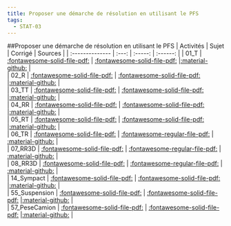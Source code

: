 ```yaml
---
title: Proposer une démarche de résolution en utilisant le PFS 
tags:
  - STAT-03
---
```

[comment]: <> (Généré automatiquement par make_all_activites.py, creation_fichiers_activites)

##Proposer une démarche de résolution en utilisant le PFS 
| Activités | Sujet | Corrigé | Sources  | 
| :-------------- | :---: | :-----: | :------: | 
| 01_T | [:fontawesome-solid-file-pdf:](https://xpessoles-cpge.fr/pdf/STAT-03_01_T_Sujet.pdf) | [:fontawesome-solid-file-pdf:](https://xpessoles-cpge.fr/pdf/STAT-03_01_T_Corrige.pdf) |[:material-github:](https://github.com/xpessoles/PSI_ExercicesCompetences/tree/main/_T) |  
| 02_R | [:fontawesome-solid-file-pdf:](https://xpessoles-cpge.fr/pdf/STAT-03_02_R_Sujet.pdf) | [:fontawesome-solid-file-pdf:](https://xpessoles-cpge.fr/pdf/STAT-03_02_R_Corrige.pdf) |[:material-github:](https://github.com/xpessoles/PSI_ExercicesCompetences/tree/main/_R) |  
| 03_TT | [:fontawesome-solid-file-pdf:](https://xpessoles-cpge.fr/pdf/STAT-03_03_TT_Sujet.pdf) | [:fontawesome-solid-file-pdf:](https://xpessoles-cpge.fr/pdf/STAT-03_03_TT_Corrige.pdf) |[:material-github:](https://github.com/xpessoles/PSI_ExercicesCompetences/tree/main/_TT) |  
| 04_RR | [:fontawesome-solid-file-pdf:](https://xpessoles-cpge.fr/pdf/STAT-03_04_RR_Sujet.pdf) | [:fontawesome-solid-file-pdf:](https://xpessoles-cpge.fr/pdf/STAT-03_04_RR_Corrige.pdf) |[:material-github:](https://github.com/xpessoles/PSI_ExercicesCompetences/tree/main/_RR) |  
| 05_RT | [:fontawesome-solid-file-pdf:](https://xpessoles-cpge.fr/pdf/STAT-03_05_RT_Sujet.pdf) | [:fontawesome-solid-file-pdf:](https://xpessoles-cpge.fr/pdf/STAT-03_05_RT_Corrige.pdf) |[:material-github:](https://github.com/xpessoles/PSI_ExercicesCompetences/tree/main/_RT) |  
| 06_TR | [:fontawesome-solid-file-pdf:](https://xpessoles-cpge.fr/pdf/STAT-03_06_TR_Sujet.pdf) | [:fontawesome-regular-file-pdf:](https://xpessoles-cpge.fr/pdf/STAT-03_06_TR_Corrige.pdf) | [:material-github:](https://github.com/xpessoles/PSI_ExercicesCompetences/tree/main/_TR) |  
| 07_RR3D | [:fontawesome-solid-file-pdf:](https://xpessoles-cpge.fr/pdf/STAT-03_07_RR3D_Sujet.pdf) | [:fontawesome-regular-file-pdf:](https://xpessoles-cpge.fr/pdf/STAT-03_07_RR3D_Corrige.pdf) | [:material-github:](https://github.com/xpessoles/PSI_ExercicesCompetences/tree/main/_RR3D) |  
| 08_RR3D | [:fontawesome-solid-file-pdf:](https://xpessoles-cpge.fr/pdf/STAT-03_08_RR3D_Sujet.pdf) | [:fontawesome-regular-file-pdf:](https://xpessoles-cpge.fr/pdf/STAT-03_08_RR3D_Corrige.pdf) | [:material-github:](https://github.com/xpessoles/PSI_ExercicesCompetences/tree/main/_RR3D) |  
| 14_Sympact | [:fontawesome-solid-file-pdf:](https://xpessoles-cpge.fr/pdf/STAT-03_14_Sympact_Sujet.pdf) | [:fontawesome-solid-file-pdf:](https://xpessoles-cpge.fr/pdf/STAT-03_14_Sympact_Corrige.pdf) |[:material-github:](https://github.com/xpessoles/PSI_ExercicesCompetences/tree/main/_Sympact) |  
| 55_Suspension | [:fontawesome-solid-file-pdf:](https://xpessoles-cpge.fr/pdf/STAT-03_55_Suspension_Sujet.pdf) | [:fontawesome-solid-file-pdf:](https://xpessoles-cpge.fr/pdf/STAT-03_55_Suspension_Corrige.pdf) |[:material-github:](https://github.com/xpessoles/PSI_ExercicesCompetences/tree/main/_Suspension) |  
| 57_PeseCamion | [:fontawesome-solid-file-pdf:](https://xpessoles-cpge.fr/pdf/STAT-03_57_PeseCamion_Sujet.pdf) | [:fontawesome-solid-file-pdf:](https://xpessoles-cpge.fr/pdf/STAT-03_57_PeseCamion_Corrige.pdf) |[:material-github:](https://github.com/xpessoles/PSI_ExercicesCompetences/tree/main/_PeseCamion) |  

